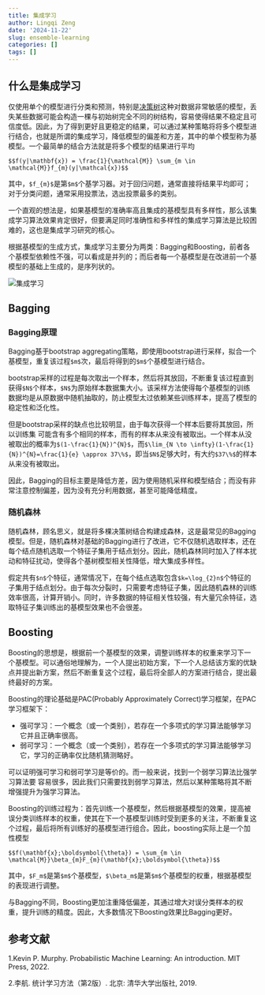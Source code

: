 ```yaml
---
title: 集成学习
author: Lingqi Zeng
date: '2024-11-22'
slug: ensemble-learning
categories: []
tags: []
---
```


## 什么是集成学习

仅使用单个的模型进行分类和预测，特别是[决策树](/blog/decision-tree/)这种对数据非常敏感的模型，丢失某些数据可能会构造一棵与初始树完全不同的树结构，容易使得结果不稳定且可信度低。因此，为了得到更好且更稳定的结果，可以通过某种策略将将多个模型进行结合，也就是所谓的集成学习，降低模型的偏差和方差，其中的单个模型称为基模型。一个最简单的结合方法就是将多个模型的结果进行平均

`$$f(y|\mathbf{x}) = \frac{1}{\mathcal{M}} \sum_{m \in \mathcal{M}}f_{m}(y|\mathcal{x})$$`

其中，`$f_{m}$`是第`$m$`个基学习器。对于回归问题，通常直接将结果平均即可；对于分类问题，通常采用投票法，选出投票最多的类别。

一个直观的想法是，如果基模型的准确率高且集成的基模型具有多样性，那么该集成学习算法效果肯定很好，但要满足同时准确性和多样性的集成学习算法是比较困难的，这也是集成学习研究的核心。

根据基模型的生成方式，集成学习主要分为两类：Bagging和Boosting，前者各个基模型依赖性不强，可以看成是并列的；而后者每一个基模型是在改进前一个基模型的基础上生成的，是序列状的。

![集成学习](https://miro.medium.com/v2/resize:fit:1400/0*fdDu8RbNLoUzrrlF.jpeg)

## Bagging

### Bagging原理

Bagging基于bootstrap aggregating策略，即使用bootstrap进行采样，拟合一个基模型，重复该过程`$m$`次，最后将得到的`$m$`个基模型进行结合。

bootstrap采样的过程是每次取出一个样本，然后将其放回，不断重复该过程直到获得`$N$`个样本，`$N$`为原始样本数据集大小。该采样方法使得每个基模型的训练数据均是从原数据中随机抽取的，防止模型太过依赖某些训练样本，提高了模型的稳定性和泛化性。

但是bootstrap采样的缺点也比较明显，由于每次获得一个样本后要将其放回，所以训练集 可能含有多个相同的样本，而有的样本从来没有被取出。一个样本从没被取出的概率为`$(1-\frac{1}{N})^{N}$`，而`$\lim_{N \to \infty}(1-\frac{1}{N})^{N}=\frac{1}{e} \approx 37\%$`，即当`$N$`足够大时，有大约`$37\%$`的样本从来没有被取出。

因此，Bagging的目标主要是降低方差，因为使用随机采样和模型结合；而没有非常注意控制偏差，因为没有充分利用数据，甚至可能降低精度。

### 随机森林

随机森林，顾名思义，就是将多棵决策树结合构建成森林，这是最常见的Bagging模型。但是，随机森林对基础的Bagging进行了改进，它不仅随机选取样本，还在每个结点随机选取一个特征子集用于结点划分。因此，随机森林同时加入了样本扰动和特征扰动，使得各个基树模型相关性降低，增大集成多样性。

假定共有`$n$`个特征，通常情况下，在每个结点选取包含`$k=\log_{2}n$`个特征的子集用于结点划分。由于每次分裂时，只需要考虑特征子集，因此随机森林的训练效率很高，计算开销小。同时，许多数据的特征相关性较强，有大量冗余特征，选取特征子集训练出的基模型效果也不会很差。

## Boosting

Boosting的思想是，根据前一个基模型的效果，调整训练样本的权重来学习下一个基模型。可以通俗地理解为，一个人提出初始方案，下一个人总结该方案的优缺点并提出新方案，然后不断重复这个过程，最后将全部人的方案进行结合，提出最终最好的方案。

Boosting的理论基础是PAC(Probably Approximately Correct)学习框架，在PAC学习框架下：

- 强可学习：一个概念（或一个类别），若存在一个多项式的学习算法能够学习它并且正确率很高。
- 弱可学习：一个概念（或一个类别），若存在一个多项式的学习算法能够学习它，学习的正确率仅比随机猜测略好。

可以证明强可学习和弱可学习是等价的。而一般来说，找到一个弱学习算法比强学习算法要 容易很多，因此我们只需要找到弱学习算法，然后以某种策略将其不断增强提升为强学习算法。

Boosting的训练过程为：首先训练一个基模型，然后根据基模型的效果，提高被误分类训练样本的权重，使其在下一个基模型训练时受到更多的关注，不断重复这个过程，最后将所有训练好的基模型进行组合。因此，boosting实际上是一个加性模型

`$$f(\mathbf{x};\boldsymbol{\theta}) = \sum_{m \in \mathcal{M}}\beta_{m}F_{m}(\mathbf{x};\boldsymbol{\theta})$$`

其中，`$F_m$`是第`$m$`个基模型，`$\beta_m$`是第`$m$`个基模型的权重，根据基模型的表现进行调整。

与Bagging不同，Boosting更加注重降低偏差，其通过增大对误分类样本的权重，提升训练的精度。因此，大多数情况下Boosting效果比Bagging更好。

## 参考文献

1.Kevin P. Murphy. Probabilistic Machine Learning: An introduction. MIT Press, 2022.

2.李航. 统计学习方法（第2版）. 北京: 清华大学出版社, 2019.
